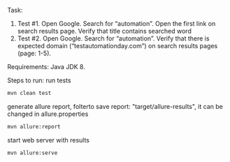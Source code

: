 Task:
1. Test #1. Open Google. Search for “automation”. Open the first link
on search results page. Verify that title contains searched word
2. Test #2. Open Google. Search for “automation”. Verify that there is
expected domain (“testautomationday.com”) on search results
pages (page: 1-5).

Requirements:
Java JDK 8.

Steps to run:
  run tests

```sh
mvn clean test
```
generate allure report, folterto save report: "target/allure-results", it can be changed in allure.properties
  
```sh
mvn allure:report
```
start web server with results
  
```sh
mvn allure:serve
```
